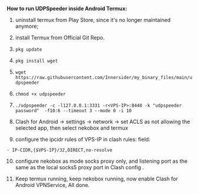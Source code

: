 **How to run UDPSpeeder inside Android Termux:**

1. uninstall termux from Play Store, since it's no longer maintained anymore;

2. install Termux from Official Git Repo.

3. ```pkg update```

4. ```pkg install wget```

5. ```wget https://raw.githubusercontent.com/Innersider/my_binary_files/main/udpspeeder```

6. ```chmod +x udpspeeder```

7. ```./udpspeeder -c -l127.0.0.1:3331 -r<VPS-IP>:8448 -k "udpspeeder password"  -f10:6 --timeout 3 --mode 0 -i 10```

8. Clash for Android -> settings -> network -> set ACLS as not allowing the selected app, then select nekobox and termux

9. configure the ipcidr rules of VPS-IP in clash rules: field:

```- IP-CIDR,{$VPS-IP}/32,DIRECT,no-resolve```

10. configure nekobox as mode socks proxy only, and listening port as the same as the local socks5 proxy port in Clash config .

11. Keep termux running, keep nekobox running, now enable Clash for Android VPNService, All done.

